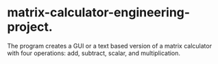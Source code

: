 # matrix-calculator-engineering-project.
The program creates a GUI or a text based version of a matrix calculator with four operations: add, subtract, scalar, and multiplication.
